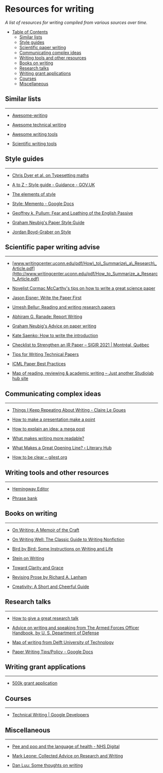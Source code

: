 # Resources for writing

_A list of resources for writing compiled from various sources over time._



<!-- MarkdownTOC depth=2 -->

- [Table of Contents](#table-of-contents)
    - [Similar lists](#similar-lists)
    - [Style guides](#style-guides)
    - [Scientific paper writing](#scientific-paper-writing-advice)
    - [Communicating complex ideas](#communicating-complex-ideas)
    - [Writing tools and other resources](#writing-tools-and-other-resources)
    - [Books on writing](#books-on-writing)
    - [Research talks](#research-talks)
    - [Writing grant applications](#writing-grant-applications)
    - [Courses](#writing-courses)
    - [Miscellaneous ](#misc)
    


<!-- /MarkdownTOC -->


<a name="similar-lists"></a>
## Similar lists
<hr>

- [Awesome-writing](https://github.com/jenniferlynparsons/awesome-writing)

- [Awesome technical writing](https://github.com/BolajiAyodeji/awesome-technical-writing)

- [Awesome writing tools](https://github.com/heartly/awesome-writing-tools)

- [Scientific writing tools](https://github.com/writing-resources/awesome-scientific-writing)


<a name="style-guides"></a>
## Style guides
<hr>

- [Chris Dyer et al. on Typesetting maths](http://demo.clab.cs.cmu.edu/cdyer/short-guide-typesetting.pdf)

- [A to Z - Style guide - Guidance - GOV.UK](https://www.gov.uk/guidance/style-guide/a-to-z-of-gov-uk-style#words-to-avoid)


- [The elements of style](https://www.goodreads.com/book/show/33514.The_Elements_of_Style)

- [Style: Memento - Google Docs](https://docs.google.com/document/d/1F8_p3bkzugTvkBd1Ja6bHLR2v_XXRWqtcq7jF2gu0EM/edit)

- [Geoffrey k. Pullum: Fear and Loathing of the English Passive](http://www.lel.ed.ac.uk/~gpullum/passive_loathing.pdf)

- [Graham Neubig's Paper Style Guide](http://phontron.com/paper-guide.php)

- [Jordan Boyd-Graber on Style](https://home.cs.colorado.edu/~jbg/static/style.html)



<a name="scientific-paper-writing-advice"></a>
## Scientific paper writing advise
<hr>

- [www.writingcenter.uconn.edu/pdf/How\_to\_Summarize\_a\_Research\_Article.pdf](http://www.writingcenter.uconn.edu/pdf/How_to_Summarize_a_Research_Article.pdf)

- [Novelist Cormac McCarthy's tips on how to write a great science paper](https://www.nature.com/articles/d41586-019-02918-5)

- [Jason Eisner: Write the Paper First](https://www.cs.jhu.edu/~jason/advice/write-the-paper-first.html)

- [Umesh Bellur: Reading and writing research papers](http://www.cse.iitb.ac.in/~umesh/Expectations.html)

- [Abhiram G. Ranade: Report Writing](http://www.cse.iitb.ac.in/~ranade/communicationskills.html)

- [Graham Neubig's Advice on paper writing](http://www.phontron.com/slides/neubig15paperwriting.pdf)


- [Kate Saenko: How to write the introduction](https://docs.google.com/presentation/d/1PZj0Sev2yjDu9NNr96S_wwjKCgIDhGmLjW1vtQpDhlk/edit#slide=id.g1b0dfc3643_0_125)


- [Checklist to Strengthen an IR Paper – SIGIR 2021 | Montréal, Québec](https://sigir.org/sigir2021/checklist-to-strengthen-an-ir-paper/)

- [Tips for Writing Technical Papers](https://cs.stanford.edu/people/widom/paper-writing.html)

- [ICML Paper Best Practices](https://icml.cc/Conferences/2022/BestPractices)


- [Map of reading, reviewing & academic writing – Just another Studiolab hub site](https://studiolab.ide.tudelft.nl/studiolab/mapofwriting/)



<a name="communicating-complex-ideas"></a>
## Communicating complex ideas
<hr>

- [Things I Keep Repeating About Writing - Claire Le Goues](https://clairelegoues.com/posts/clg-writing-rules.html)

- [How to make a presentation make a point](https://www.markpollard.net/how-to-make-a-presentation-make-a-point/)

- [How to explain an idea: a mega post](https://www.markpollard.net/how-to-explain-an-idea/)

- [What makes writing more readable?](https://pudding.cool/2022/02/plain/)

- [What Makes a Great Opening Line? ‹ Literary Hub](https://lithub.com/what-makes-a-great-opening-line/)

- [How to be clear – gilest.org](https://gilest.org/2021/how-to-be-clear/)



<a name="writing-tools-and-other-resources"></a>
## Writing tools and other resources
<hr>

- [Hemingway Editor](http://www.hemingwayapp.com/)

- [Phrase bank](https://www.phrasebank.manchester.ac.uk/)



<a name="books-on-writing"></a>
## Books on writing
<hr>

- [On Writing: A Memoir of the Craft](https://www.goodreads.com/book/show/10569.On_Writing)

- [On Writing Well: The Classic Guide to Writing Nonfiction](https://www.goodreads.com/book/show/53343.On_Writing_Well)

- [Bird by Bird: Some Instructions on Writing and Life](https://www.goodreads.com/book/show/12543.Bird_by_Bird)

- [Stein on Writing](https://www.goodreads.com/book/show/186004.Stein_on_Writing)

- [Toward Clarity and Grace](https://www.goodreads.com/book/show/246853.Style)

- [Revising Prose by Richard A. Lanham](https://www.goodreads.com/book/show/1552699.Revising_Prose)

- [Creativity: A Short and Cheerful Guide](https://www.goodreads.com/en/book/show/50719532)


<a name="research-talks"></a>
## Research talks
<hr>


- [How to give a great research talk](https://www.microsoft.com/en-us/research/wp-content/uploads/2016/07/How-to-write-a-great-research-paper.pdf)

- [Advice on writing and speaking from The Armed Forces Officer Handbook, by U. S. Department of Defense](http://www.gutenberg.org/files/25482/25482-h/25482-h.htm#CHAPTER_TWENTY)

- [Map of writing from Delft University of Technology](https://studiolab.ide.tudelft.nl/studiolab/mapofwriting/)

- [Paper Writing Tips/Policy - Google Docs](https://docs.google.com/document/d/1i-EfIrlg_sDWticRuSv1ZeEu2XqqyG2p3U2aiykmrFE/edit)


<a name="writing-grant-applications"></a>
## Writing grant applications
<hr>

- [500k grant application](https://austinhenley.com/pubs/Henley2021NSFCAREER.pdf)


<a name="writing-courses"></a>
## Courses
<hr>

- [Technical Writing | Google Developers](https://developers.google.com/tech-writing)


<a name="misc"></a>
## Miscellaneous
<hr>

- [Pee and poo and the language of health - NHS Digital](https://digital.nhs.uk/blog/transformation-blog/2019/pee-and-poo-and-the-language-of-health)


- [Mark Leone: Collected Advice on Research and Writing](https://www.cs.cmu.edu/~mleone/how-to.html)

- [Dan Luu: Some thoughts on writing](https://danluu.com/writing-non-advice/)



